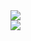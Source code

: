<div align=""> <img src="https://github-readme-stats.vercel.app/api?username=RSRH-RS"> </div>
<div align=""> <img src="https://github-readme-stats.vercel.app/api/top-langs/?username=RSRH-RS"> </div>


<!--
**RSRH-Rs/RSRH-RS** is a ✨ _special_ ✨ repository because its `README.md` (this file) appears on your GitHub profile.

Here are some ideas to get you started:

- 🔭 I’m currently working on ...
- 🌱 I’m currently learning ...
- 👯 I’m looking to collaborate on ...
- 🤔 I’m looking for help with ...
- 💬 Ask me about ...
- 📫 How to reach me: ...
- 😄 Pronouns: ...
- ⚡ Fun fact: ...
-->
